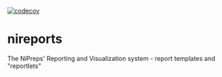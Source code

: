 [![codecov](https://codecov.io/gh/nipreps/nireports/branch/main/graph/badge.svg?token=OPH6D32GWN)](https://codecov.io/gh/nipreps/nireports)

# nireports
The NiPreps' Reporting and Visualization system - report templates and "reportlets"
